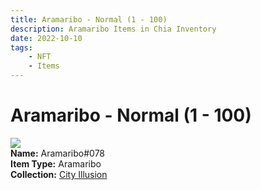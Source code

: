 ```yaml
---
title: Aramaribo - Normal (1 - 100)
description: Aramaribo Items in Chia Inventory
date: 2022-10-10
tags:
    - NFT
    - Items
---
```


# Aramaribo - Normal (1 - 100)
<div class="item_thumbnail">
<img loading="lazy" src="https://4y2262wg2zwlsx3z4jfxejfyfwbo4wwa6ywrh5faw7vbdkdv.arweave.net/5jWvasbWbL_lfeeJLciS4LYL_uWsD2LRP0oLfqEah1g"><br/>
<div><strong>Name:</strong> Aramaribo#078</div>
<div><strong>Item Type:</strong> Aramaribo</div>
<div><strong>Collection:</strong> <a href="https://www.spacescan.io/xch/nft/collection/col1lend2dcn558km4wcwta4xnkfv3xpcmlp9kyt0m909emvfxechlyqdl5ndg">City Illusion</a></div>
</div>

